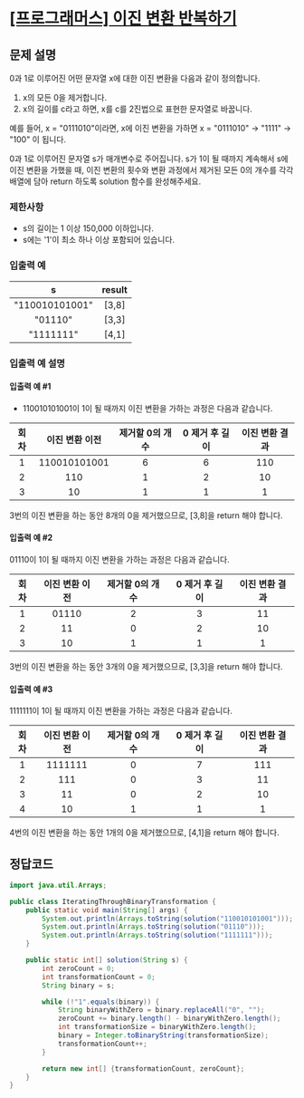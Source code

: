 # [\[프로그래머스\] 이진 변환 반복하기](https://programmers.co.kr/learn/courses/30/lessons/70129)

## 문제 설명

0과 1로 이루어진 어떤 문자열 x에 대한 이진 변환을 다음과 같이 정의합니다.

1. x의 모든 0을 제거합니다.
2. x의 길이를 c라고 하면, x를 c를 2진법으로 표현한 문자열로 바꿉니다.

예를 들어, x = "0111010"이라면, x에 이진 변환을 가하면 x = "0111010" -> "1111" -> "100" 이 됩니다.

0과 1로 이루어진 문자열 s가 매개변수로 주어집니다. s가 1이 될 때까지 계속해서 s에 이진 변환을 가했을 때, 이진 변환의 횟수와 변환 과정에서 제거된 모든 0의 개수를 각각 배열에 담아 return 하도록
solution 함수를 완성해주세요.

### 제한사항

- s의 길이는 1 이상 150,000 이하입니다.
- s에는 '1'이 최소 하나 이상 포함되어 있습니다.

### 입출력 예

s | result
:---: | :---:
"110010101001" | [3,8]
"01110" | [3,3]
"1111111" | [4,1]

### 입출력 예 설명

#### 입출력 예 #1

- 110010101001이 1이 될 때까지 이진 변환을 가하는 과정은 다음과 같습니다.

회차 | 이진 변환 이전 | 제거할 0의 개수 | 0 제거 후 길이 | 이진 변환 결과
:---: | :---: | :---: | :---: | :---:
1 | 110010101001 | 6 | 6 | 110
2 | 110 | 1 | 2 | 10
3 | 10 | 1 | 1 | 1

3번의 이진 변환을 하는 동안 8개의 0을 제거했으므로, [3,8]을 return 해야 합니다.

#### 입출력 예 #2

01110이 1이 될 때까지 이진 변환을 가하는 과정은 다음과 같습니다.

회차 | 이진 변환 이전 | 제거할 0의 개수 | 0 제거 후 길이 | 이진 변환 결과
:---: | :---: | :---: | :---: | :---:
1 | 01110 | 2 | 3 | 11
2 | 11 | 0 | 2 | 10
3 | 10 | 1 | 1 | 1

3번의 이진 변환을 하는 동안 3개의 0을 제거했으므로, [3,3]을 return 해야 합니다.

#### 입출력 예 #3

1111111이 1이 될 때까지 이진 변환을 가하는 과정은 다음과 같습니다.

회차 | 이진 변환 이전 | 제거할 0의 개수 | 0 제거 후 길이 | 이진 변환 결과
:---: | :---: | :---: | :---: | :---:
1 | 1111111 | 0 | 7 | 111
2 | 111 | 0 | 3 | 11
3 | 11 | 0 | 2 | 10
4 | 10 | 1 | 1 | 1

4번의 이진 변환을 하는 동안 1개의 0을 제거했으므로, [4,1]을 return 해야 합니다.

## 정답코드

```java
import java.util.Arrays;

public class IteratingThroughBinaryTransformation {
    public static void main(String[] args) {
        System.out.println(Arrays.toString(solution("110010101001")));
        System.out.println(Arrays.toString(solution("01110")));
        System.out.println(Arrays.toString(solution("1111111")));
    }

    public static int[] solution(String s) {
        int zeroCount = 0;
        int transformationCount = 0;
        String binary = s;

        while (!"1".equals(binary)) {
            String binaryWithZero = binary.replaceAll("0", "");
            zeroCount += binary.length() - binaryWithZero.length();
            int transformationSize = binaryWithZero.length();
            binary = Integer.toBinaryString(transformationSize);
            transformationCount++;
        }

        return new int[] {transformationCount, zeroCount};
    }
}
```
